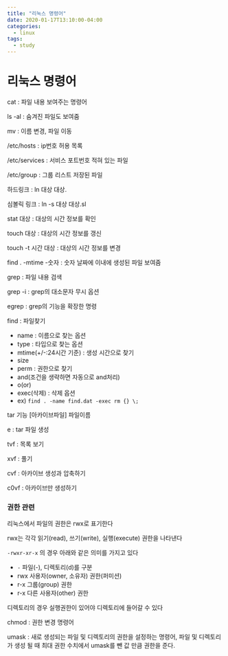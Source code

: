 ```yaml
---
title: "리눅스 명령어"
date: 2020-01-17T13:10:00-04:00
categories:
  - linux
tags:
  - study
---
```


# 리눅스 명령어

cat : 파일 내용 보여주는 명령어

ls -al : 숨겨진 파일도 보여줌

mv : 이름 변경, 파일 이동

/etc/hosts : ip번호 허용 목록

/etc/services : 서비스 포트번호 적혀 있는 파일

/etc/group : 그룹 리스트 저장된 파일

하드링크 :  ln 대상 대상.

심볼릭 링크 : ln -s 대상 대상.sl

stat 대상 : 대상의 시간 정보를 확인

touch 대상 : 대상의 시간 정보를 갱신

touch -t 시간 대상 : 대상의 시간 정보를 변경

find . -mtime -숫자 : 숫자 날짜에 이내에 생성된 파일 보여줌

grep : 파일 내용 검색

grep -i : grep의 대소문자 무시 옵션 

egrep : grep의 기능을 확장한 명령


find : 파일찾기
- name : 이름으로 찾는 옵션
- type : 타입으로 찾는 옵션
- mtime(+/-:24시간 기준) : 생성 시간으로 찾기
- size
- perm : 권한으로 찾기
- and(조건을 생략하면 자동으로 and처리)
- o(or)
- exec(삭제) : 삭제 옵션 
- ex) ``` find . -name find.dat -exec rm {} \; ```

tar 기능 [아카이브파일] 파일이름

e : tar 파일 생성

tvf : 목록 보기

xvf : 풀기

cvf : 아카이브 생성과 압축하기

c0vf : 아카이브만 생성하기

### 권한 관련
리눅스에서 파일의 권한은 rwx로 표기한다

rwx는 각각 읽기(read), 쓰기(write), 실행(execute) 권한을 나타낸다

``` -rwxr-xr-x ``` 의 경우 아래와 같은 의미를 가지고 있다

- ```-``` 파일(-), 디렉토리(d)를 구분
- rwx  사용자(owner, 소유자) 권한(퍼미션)
- r-x  그룹(group) 권한
- r-x  다른 사용자(other) 권한

디렉토리의 경우 실행권한이 있어야 디렉토리에 들어갈 수 있다

chmod : 권한 변경 명령어

umask : 새로 생성되는 파일 및 디렉토리의 권한을 설정하는 명령어, 파일 및 디렉토리가 생성 될 때 최대 권한 수치에서 umask를 뺀 값 만큼 권한을 준다.
